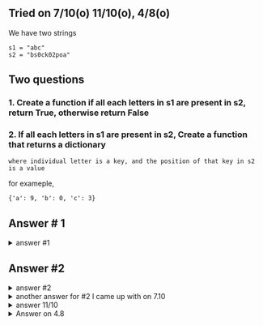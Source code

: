 Tried on 7/10(o) 11/10(o), 4/8(o)
----

We have two strings

```
s1 = "abc"
s2 = "bs0ck02poa"
```

## Two questions

### 1. Create a function if all each letters in s1 are present in s2, return True, otherwise return False

### 2. If all each letters in s1 are present in s2, Create a function that returns a dictionary

    where individual letter is a key, and the position of that key in s2 is a value

for exameple,
```
{'a': 9, 'b': 0, 'c': 3}
```
Answer # 1
---
<details>
  <summary>answer #1</summary>
  
  ```py
  def a(b,c):
      for each_letter in b:
          if each_letter not in c:
              return False
      return True
  ```
</details>


Answer #2
---

<details>
  <summary>answer #2</summary>
  
  ```py
  s1 = "abc"
  s2 = "bs0ck02poa"
  dic = {}
  def a(b,c):
      for each_letter in s1:
          if each_letter in s2:
              dic[each_letter] = s2.find(each_letter)

      return dic

  print(a(s1,s2))
  ```
  
</details>
  
<details>
  <summary>another answer for #2 I came up with on 7.10</summary>
  
  ```py
  def second(a,b):
      dic = {}
      for each in a:
          if each in b:
              dic.setdefault(each,b.index(each))
      return dic
  ```
</details>

<details>
  <summary>answer 11/10</summary>
  
  ```py
  s1 = "abc"
  s2 = "bs0ck02poa"
  def aaa(first,second):
      for each in first:
          if each not in second:
              return False

      return True


  def bbb(first,second):
      if aaa(first,second) == True:
          dic = {}

          for each in first:
              dic[each] = second.find(each)

          return dic

  print(aaa(s1,s2))
  print(bbb(s1,s2))
  ```
</details>
    
<details>
  <summary>Answer on 4.8</summary>
    
  ```py
  def first(substring, string):
      """Introduction
      Returns True if all letters in a substring exist in string"""

      for each_char in substring:
          if each_char not in string:
              return False

      return True


  def new_dictionary(substring, string):
      """Introduction
      If each letter in a substring exists in a string,
      it returns dictionary where each letter in a substring is key,
      and position of the letter in a string is value.
      """

      if not first(substring, string):
          return "There are some letters that don't exist in string."

      dic = {}

      for each in substring:
          dic.setdefault(each, string.index(each))

      return dic
  ```
</details>
